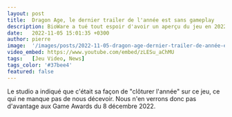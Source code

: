 ```yaml
---
layout: post
title:  Dragon Age, le dernier trailer de l'année est sans gameplay
description: BioWare a tué tout espoir d'avoir un aperçu du jeu en 2022 avec un trailer In-Game Cinematic qui n'a rien de in-game puisqu'il s'agit d'une animation.
date:   2022-11-05 15:01:35 +0300
author: pierre
image:  '/images/posts/2022-11-05-dragon-age-dernier-trailer-de-année-et-pas-de-gameplay/cover.webp'
video_embed: https://www.youtube.com/embed/zLESu_aChMU
tags:   [Jeu Video, News]
tags_color: '#37bee4'
featured: false
---
```

Le studio a indiqué que c'était sa façon de "clôturer l'année" sur ce jeu, ce qui ne manque pas de nous décevoir. Nous n'en verrons donc pas d'avantage aux Game Awards du 8 décembre 2022.
